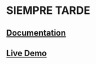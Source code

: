 # SIEMPRE TARDE


## [Documentation](doc/README.md)

## [Live Demo](http://siempretarde.aldi.surge.sh)
